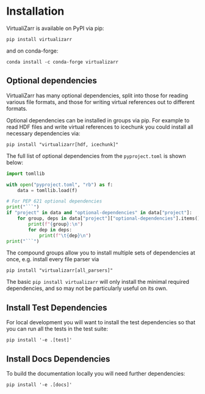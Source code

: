 # Installation

VirtualiZarr is available on PyPI via pip:

```shell
pip install virtualizarr
```

and on conda-forge:

```shell
conda install -c conda-forge virtualizarr
```

## Optional dependencies

VirtualiZarr has many optional dependencies, split into those for reading various file formats, and those for writing virtual references out to different formats.

Optional dependencies can be installed in groups via pip. For example to read HDF files and write virtual references to icechunk you could install all necessary dependencies via:

```shell
pip install "virtualizarr[hdf, icechunk]"
```

The full list of optional dependencies from the `pyproject.toml` is shown below:

```python exec="true"
import tomllib

with open("pyproject.toml", "rb") as f:
    data = tomllib.load(f)

# For PEP 621 optional dependencies
print("```")
if "project" in data and "optional-dependencies" in data["project"]:
    for group, deps in data["project"]["optional-dependencies"].items():
        print(f"{group}:\n")
        for dep in deps:
            print(f"\t{dep}\n")
print("```")
```

The compound groups allow you to install multiple sets of dependencies at once, e.g. install every file parser via

```shell
pip install "virtualizarr[all_parsers]"
```

The basic `pip install virtualizarr` will only install the minimal required dependencies, and so may not be particularly useful on its own.

## Install Test Dependencies

For local development you will want to install the test dependencies so that you can run all the tests in the test suite:

```shell
pip install '-e .[test]'
```

## Install Docs Dependencies

To build the documentation locally you will need further dependencies:

```shell
pip install '-e .[docs]'
```
